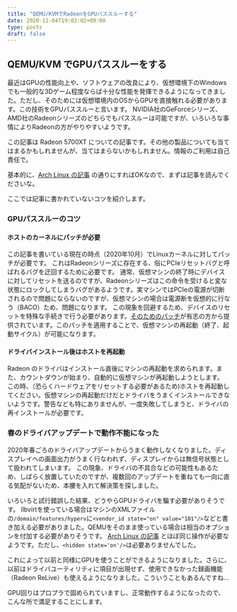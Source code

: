 ```yaml
---
title: "QEMU/KVMでRadeonをGPUパススルーする"
date: 2020-11-04T19:02:02+09:00
type: posts
draft: false
---
```


## QEMU/KVM でGPUパススルーをする
最近はGPUの性能向上や、ソフトウェアの改良により、仮想環境下のWindowsでも一般的な3Dゲーム程度ならば十分な性能を発揮できるようになってきました。ただし、そのためには仮想環境内のOSからGPUを直接触れる必要があります。この技術をGPUパススルーと言います。
NVIDIA社のGeForceシリーズ、AMD社のRadeonシリーズのどちらでもパススルーは可能ですが、いろいろな事情によりRadeonの方がやりやすいようです。

この記事は Radeon 5700XT についての記事です。その他の製品についても当てはまるかもしれませんが、当てはまらないかもしれません。情報のご利用は自己責任で。

基本的に、[Arch Linux の記事](https://wiki.archlinux.jp/index.php/OVMF_%E3%81%AB%E3%82%88%E3%82%8B_PCI_%E3%83%91%E3%82%B9%E3%82%B9%E3%83%AB%E3%83%BC)
の通りにすればOKなので、まずは記事を読んでくださいな。

ここでは記事に書かれていないコツを紹介します。

### GPUパススルーのコツ

#### ホストのカーネルにパッチが必要
この記事を書いている現在の時点（2020年10月）でLinuxカーネルに対してパッチが必要です。
これはRadeonシリーズに存在する、俗にPCIeリセットバグと呼ばれるバグを迂回するために必要です。
通常、仮想マシンの終了時にデバイスに対してリセットを送るのですが、Radeonシリーズはこの命令を受けると変な状態にロックしてしまうバグがあるようです。実マシンではPCIeの電源が切断されるので問題にならないのですが、仮想マシンの場合は電源断を仮想的に行なう（BACO）ため、問題になります。
この現象を回避するため、デバイスのリセットを特殊な手続きで行う必要があります。[そのためのパッチ](https://forum.level1techs.com/t/navi-reset-kernel-patch/147547)が有志の方から提供されています。このパッチを適用することで、仮想マシンの再起動（終了、起動サイクル）が可能になります。

#### ドライバインストール後はホストを再起動
Radeon のドライバはインストール直後にマシンの再起動を求められます。また、カウントダウンが始まり、自動的に仮想マシンが再起動しようとします。
この時、（恐らくハードウェアをリセットする必要があるため)ホストを再起動してください。仮想マシンの再起動だけだとドライバをうまくインストールできないようです。警告なども特にありませんが、一度失敗してしまうと、ドライバの再インストールが必要です。

### 春のドライバアップデートで動作不能になった

2020年春ごろのドライバアップデートからうまく動作しなくなりました。ディスプレイへの画面出力がうまく行なわれず、ディスプレイからは無信号状態として扱われてしまいます。
この現象、ドライバの不具合などの可能性もあるため、しばらく放置していたのですが、複数回のアップデートを重ねても一向に直る気配がないため、本腰を入れて解決策を探しました。

いろいろと試行錯誤した結果、どうやらGPUドライバを騙す必要がありそうです。
llbvirtを使っている場合はマシンのXMLファイルの`/domain/features/hyperv`に`<vendor_id state="on" value="101"/>`などと書き加える必要がありました。QEMUをそのまま使っている場合は相当のオプションを付加する必要がありそうです。
[Arch Linux の記事](https://wiki.archlinux.org/index.php/PCI_passthrough_via_OVMF#Video_card_driver_virtualisation_detection)
とほぼ同じ操作が必要なようです。ただし、`<hidden state='on'/>`は必要ありませんでした。

これによって以前と同様にGPUを使うことができるようになりました。さらに、以前はドライバユーティリティに項目が出現せず、使用できなかった録画機能（Radeon ReLive）も使えるようになりました。こういうこともあるんですね…

GPU回りはプロプラで固められていますし、正常動作するようになったので、こんな所で満足することにします。